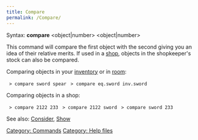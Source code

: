 ```yaml
---
title: Compare
permalink: /Compare/
---
```


Syntax: **compare** \<object\|number\> \<object\|number\>

This command will compare the first object with the second giving you an
idea of their relative merits. If used in a [shop](shop "wikilink"),
objects in the shopkeeper's stock can also be compared.

Comparing objects in your [inventory](inventory "wikilink") or in
[room](room "wikilink"):

` > compare sword spear`
` > compare eq.sword inv.sword`

Comparing objects in a shop:

` > compare 2122 233`
` > compare 2122 sword`
` > compare sword 233`

See also: [Consider](Consider "wikilink"), [Show](Show "wikilink")

[Category: Commands](Category:_Commands "wikilink") [Category: Help
files](Category:_Help_files "wikilink")